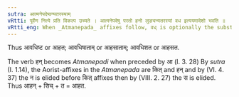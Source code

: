 ```yaml
---
sutra: आत्मनेपदेष्वन्यतरस्याम्
vRtti: पूर्वेण नित्ये प्रति विकल्प उच्यते । आत्मनेपदेषु परतो हनो लुङ्यन्यतरस्यां वध इत्ययमादेशो भवति ॥
vRtti_eng: When _Atmanepada_ affixes follow, वध् is optionally the substitute of हन् in the लुङ् (Aorist).
---
```

Thus आवधिष्ट or आहत; आवधिषाताम् or आहसाताम्; आवधिशत or आहसत.

The verb हन् becomes _Atmanepadi_ when preceded by आ (I. 3. 28) By _sutra_ (I. 1.14), the Aorist-affixes in the _Atmanepada_ are कित् and हन् and by (VI. 4. 37) the न is elided before कित् affixes then by (VIII. 2. 27) the स is elided. Thus आहन् + सिच् + त = आहत.
